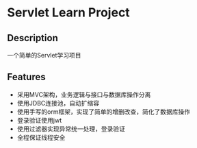 # Servlet Learn Project

## Description

一个简单的Servlet学习项目

## Features

* 采用MVC架构，业务逻辑与接口与数据库操作分离
* 使用JDBC连接池，自动扩缩容
* 使用手写的orm框架，实现了简单的增删改查，简化了数据库操作
* 登录验证使用jwt
* 使用过滤器实现异常统一处理，登录验证
* 全程保证线程安全